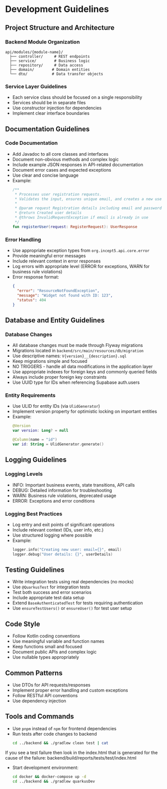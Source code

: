 # Development Guidelines

## Project Structure and Architecture

### Backend Module Organization
```
api/modules/{module-name}/
  ├── controller/     # REST endpoints
  ├── service/        # Business logic
  ├── repository/     # Data access
  ├── domain/        # Domain entities
  └── dto/           # Data transfer objects
```

### Service Layer Guidelines
- Each service class should be focused on a single responsibility
- Services should be in separate files
- Use constructor injection for dependencies
- Implement clear interface boundaries

## Documentation Guidelines

### Code Documentation
- Add Javadoc to all core classes and interfaces
- Document non-obvious methods and complex logic
- Include example JSON responses in API-related documentation
- Document error cases and expected exceptions
- Use clear and concise language
- Example:
  ```kotlin
  /**
   * Processes user registration requests.
   * Validates the input, ensures unique email, and creates a new user account.
   *
   * @param request Registration details including email and password
   * @return Created user details
   * @throws InvalidRequestException if email is already in use
   */
  fun registerUser(request: RegisterRequest): UserResponse
  ```

### Error Handling
- Use appropriate exception types from `org.incept5.api.core.error`
- Provide meaningful error messages
- Include relevant context in error responses
- Log errors with appropriate level (ERROR for exceptions, WARN for business rule violations)
- Error response format:
  ```json
  {
    "error": "ResourceNotFoundException",
    "message": "Widget not found with ID: 123",
    "status": 404
  }
  ```

## Database and Entity Guidelines

### Database Changes
- All database changes must be made through Flyway migrations
- Migrations located in `backend/src/main/resources/db/migration`
- Use descriptive names: `V{version}__{description}.sql`
- Keep migrations simple and focused
- NO TRIGGERS - handle all data modifications in the application layer
- Use appropriate indexes for foreign keys and commonly queried fields
- Always include proper foreign key constraints
- Use UUID type for IDs when referencing Supabase auth.users

### Entity Requirements
- Use ULID for entity IDs (via `UlidGenerator`)
- Implement version property for optimistic locking on important entities
- Example:
  ```kotlin
  @Version
  var version: Long? = null
  
  @Column(name = "id")
  var id: String = UlidGenerator.generate()
  ```

## Logging Guidelines

### Logging Levels
- INFO: Important business events, state transitions, API calls
- DEBUG: Detailed information for troubleshooting
- WARN: Business rule violations, deprecated usage
- ERROR: Exceptions and error conditions
  
### Logging Best Practices
- Log entry and exit points of significant operations
- Include relevant context (IDs, user info, etc.)
- Use structured logging where possible
- Example:
  ```kotlin
  logger.info("Creating new user: email={}", email)
  logger.debug("User details: {}", userDetails)
  ```

## Testing Guidelines

- Write integration tests using real dependencies (no mocks)
- Use `@QuarkusTest` for integration tests
- Test both success and error scenarios
- Include appropriate test data setup
- Extend `BaseAuthenticatedTest` for tests requiring authentication
- Use `ensureTestUsers()` or `ensureUser()` for test user setup

## Code Style

- Follow Kotlin coding conventions
- Use meaningful variable and function names
- Keep functions small and focused
- Document public APIs and complex logic
- Use nullable types appropriately

## Common Patterns

- Use DTOs for API requests/responses
- Implement proper error handling and custom exceptions
- Follow RESTful API conventions
- Use dependency injection

## Tools and Commands

- Use `pnpm` instead of `npm` for frontend dependencies
- Run tests after code changes to backend
  ```bash
  cd ../backend && ./gradlew clean test | cat
  ```
If you see a test failure then look in the index.html that is generated for the cause of the failure:
backend/build/reports/tests/test/index.html

- Start development environment:
  ```bash
  cd docker && docker-compose up -d
  cd ../backend && ./gradlew quarkusDev
  ``` 